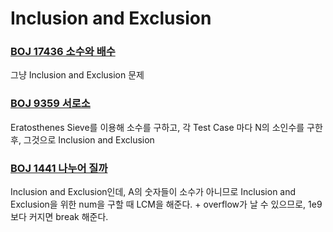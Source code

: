 # Inclusion and Exclusion



### [BOJ 17436 소수와 배수](https://www.acmicpc.net/problem/17436)

그냥 Inclusion and Exclusion 문제 



### [BOJ 9359 서로소](https://www.acmicpc.net/problem/9359)

Eratosthenes Sieve를 이용해 소수를 구하고, 각 Test Case 마다 N의 소인수를 구한후, 그것으로 Inclusion and Exclusion 



### [BOJ 1441 나누어 질까](https://www.acmicpc.net/problem/1441)

Inclusion and Exclusion인데, A의 숫자들이 소수가 아니므로 Inclusion and Exclusion을 위한 num을 구할 때 LCM을 해준다. + overflow가 날 수 있으므로, 1e9보다 커지면 break 해준다. 

